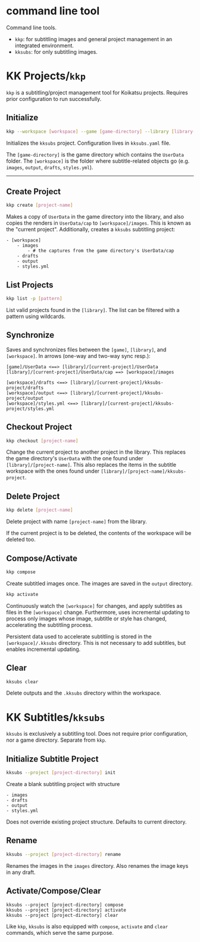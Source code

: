 # command line tool

Command line tools.

* `kkp`: for subtitling images and general project management in an integrated environment.
* `kksubs`: for only subtitling images.

# KK Projects/`kkp`

`kkp` is a subtitling/project management tool for Koikatsu projects. Requires prior configuration to run successfully.

## Initialize
```bash
kkp --workspace [workspace] --game [game-directory] --library [library-directory]
```
Initializes the `kksubs` project. Configuration lives in `kksubs.yaml` file.

The `[game-directory]` is the game directory which contains the `UserData` folder. The `[workspace]` is the folder where subtitle-related objects go (e.g. `images`, `output`, `drafts`, `styles.yml`).

---
## Create Project
```bash
kkp create [project-name]
```
Makes a copy of `UserData` in the game directory into the library, and also copies the renders in `UserData/cap` to `[workspace]/images`. This is known as the "current project". Additionally, creates a `kksubs` subtitling project:
```
- [workspace]
    - images
        - # the captures from the game directory's UserData/cap
    - drafts
    - output
    - styles.yml
```

## List Projects
```bash
kkp list -p [pattern]
```
List valid projects found in the `[library]`. The list can be filtered with a pattern using wildcards.

## Synchronize
Saves and synchronizes files between the `[game]`, `[library]`, and `[workspace]`. In arrows (one-way and two-way sync resp.):

```
[game]/UserData <==> [library]/[current-project]/UserData
[library]/[current-project]/UserData/cap ==> [workspace]/images

[workspace]/drafts <==> [library]/[current-project]/kksubs-project/drafts
[workspace]/output <==> [library]/[current-project]/kksubs-project/output
[workspace]/styles.yml <==> [library]/[current-project]/kksubs-project/styles.yml
```

## Checkout Project
```bash
kkp checkout [project-name]
```
Change the current project to another project in the library. This replaces the game directory's `UserData` with the one found under `[library]/[project-name]`. This also replaces the items in the subtitle workspace with the ones found under `[library]/[project-name]/kksubs-project`.

## Delete Project
```bash
kkp delete [project-name]
```
Delete project with name `[project-name]` from the library.

If the current project is to be deleted, the contents of the workspace will be deleted too.

## Compose/Activate
```bash
kkp compose
```
Create subtitled images once. The images are saved in the `output` directory.
```bash
kkp activate
```
Continuously watch the `[workspace]` for changes, and apply subtitles as files in the `[workspace]` change. Furthermore, uses incremental updating to process only images whose image, subtitle or style has changed, accelerating the subtitling process. 

Persistent data used to accelerate subtitling is stored in the `[workspace]/.kksubs` directory. This is not necessary to add subtitles, but enables incremental updating.

## Clear 
```bash
kksubs clear
```
Delete outputs and the `.kksubs` directory within the workspace.

# KK Subtitles/`kksubs`
`kksubs` is exclusively a subtitling tool. Does not require prior configuration, nor a game directory. Separate from `kkp`.

## Initialize Subtitle Project
```bash
kksubs --project [project-directory] init
```
Create a blank subtitling project with structure
```
- images
- drafts
- output
- styles.yml
```
Does not override existing project structure. Defaults to current directory.

## Rename
```bash
kksubs --project [project-directory] rename
```
Renames the images in the `images` directory. Also renames the image keys in any draft.

## Activate/Compose/Clear
```
kksubs --project [project-directory] compose
kksubs --project [project-directory] activate
kksubs --project [project-directory] clear
```
Like `kkp`, `kksubs` is also equipped with `compose`, `activate` and `clear` commands, which serve the same purpose.
